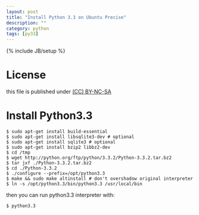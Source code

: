 ```yaml
---
layout: post
title: "Install Python 3.3 on Ubuntu Precise"
description: ""
category: python
tags: [py33]
---
```

{% include JB/setup %}
# License
this file is published under [(CC) BY-NC-SA](http://creativecommons.org/licenses/by-nc-sa/3.0/)

# Install Python3.3

    $ sudo apt-get install build-essential
    $ sudo apt-get install libsqlite3-dev # optional
    $ sudo apt-get install sqlite3 # optional
    $ sudo apt-get install bzip2 libbz2-dev
    $ cd /tmp
    $ wget http://python.org/ftp/python/3.3.2/Python-3.3.2.tar.bz2
    $ tar jxf ./Python-3.3.2.tar.bz2
    $ cd ./Python-3.3.2
    $ ./configure --prefix=/opt/python3.3
    $ make && sudo make altinstall # don't overshadow original interpreter
    $ ln -s /opt/python3.3/bin/python3.3 /usr/local/bin

then you can run python3.3 interpreter with:

    $ python3.3

